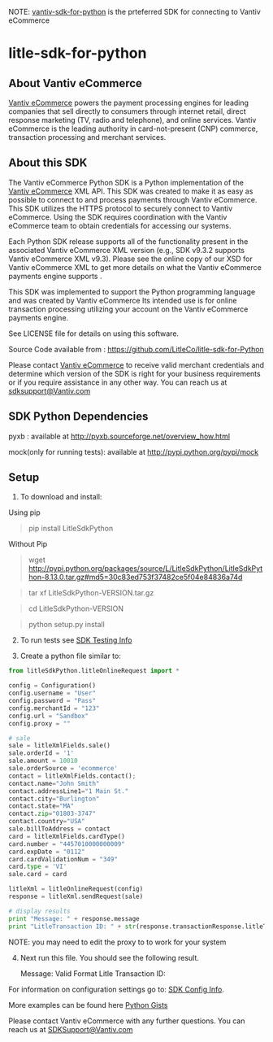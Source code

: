 NOTE: [vantiv-sdk-for-python](https://github.com/LitleCo/vantiv-sdk-for-python) is the prteferred SDK for connecting to Vantiv eCommerce

litle-sdk-for-python
====================

About Vantiv eCommerce
------------
[Vantiv eCommerce](https://developer.vantiv.com/community/ecommerce) powers the payment processing engines for leading companies that sell directly to consumers through  internet retail, direct response marketing (TV, radio and telephone), and online services. Vantiv eCommerce is the leading authority in card-not-present (CNP) commerce, transaction processing and merchant services.


About this SDK
--------------
The Vantiv eCommerce Python SDK is a Python implementation of the [Vantiv eCommerce](https://developer.vantiv.com/community/ecommerce) XML API. This SDK was created to make it as easy as possible to connect to and process payments through Vantiv eCommerce.  This SDK utilizes  the HTTPS protocol to securely connect to Vantiv eCommerce.  Using the SDK requires coordination with the Vantiv eCommerce team to obtain credentials for accessing our systems.

Each Python SDK release supports all of the functionality present in the associated Vantiv eCommerce XML version (e.g., SDK v9.3.2 supports Vantiv eCommerce XML v9.3). Please see the online copy of our XSD for Vantiv eCommerce XML to get more details on what the Vantiv eCommerce payments engine supports .

This SDK was implemented to support the Python programming language and was created by Vantiv eCommerce Its intended use is for online transaction processing utilizing your account on the Vantiv eCommerce payments engine.

See LICENSE file for details on using this software.

Source Code available from : https://github.com/LitleCo/litle-sdk-for-Python

Please contact [Vantiv eCommerce](https://developer.vantiv.com/community/ecommerce) to receive valid merchant credentials and determine which version of the SDK is right for your business requirements or if you require assistance in any other way.  You can reach us at sdksupport@Vantiv.com

SDK Python Dependencies
----------------------
pyxb : available at http://pyxb.sourceforge.net/overview_how.html

mock(only for running tests): available at http://pypi.python.org/pypi/mock

Setup
-----
1) To download and install:

Using pip 

>pip install LitleSdkPython

Without Pip

>wget http://pypi.python.org/packages/source/L/LitleSdkPython/LitleSdkPython-8.13.0.tar.gz#md5=30c83ed753f37482ce5f04e84836a74d

>tar xf LitleSdkPython-VERSION.tar.gz

>cd LitleSdkPython-VERSION

>python setup.py install

2) To run tests see [SDK Testing Info](https://github.com/LitleCo/litle-sdk-for-python/wiki/Testing)

3) Create a python file similar to:

```python
from litleSdkPython.litleOnlineRequest import *

config = Configuration()
config.username = "User"
config.password = "Pass"
config.merchantId = "123"
config.url = "Sandbox"
config.proxy = ""

# sale
sale = litleXmlFields.sale()
sale.orderId = '1'
sale.amount = 10010
sale.orderSource = 'ecommerce'
contact = litleXmlFields.contact();
contact.name="John Smith"
contact.addressLine1="1 Main St."
contact.city="Burlington"
contact.state="MA"
contact.zip="01803-3747"
contact.country="USA"
sale.billToAddress = contact
card = litleXmlFields.cardType()
card.number = "4457010000000009"
card.expDate = "0112"
card.cardValidationNum = "349"
card.type = 'VI'
sale.card = card

litleXml = litleOnlineRequest(config)
response = litleXml.sendRequest(sale)

# display results
print "Message: " + response.message
print "LitleTransaction ID: " + str(response.transactionResponse.litleTxnId)
```
NOTE: you may need to edit the proxy to to work for your system

4) Next run this file.  You should see the following result.

    Message: Valid Format
    Litle Transaction ID: <your-numeric-litle-txn-id>
    
For information on configuration settings go to: [SDK Config Info](https://github.com/LitleCo/litle-sdk-for-python/wiki/Config-Settings).

More examples can be found here [Python Gists](https://gist.github.com/gists/search?q=Litle+Python+SDK&page=1)

Please contact Vantiv eCommerce with any further questions. You can reach us at SDKSupport@Vantiv.com
